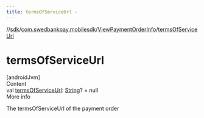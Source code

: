 ```yaml
---
title: termsOfServiceUrl -
---
```

//[sdk](../../../index)/[com.swedbankpay.mobilesdk](../index)/[ViewPaymentOrderInfo](index)/[termsOfServiceUrl](terms-of-service-url)



# termsOfServiceUrl  
[androidJvm]  
Content  
val [termsOfServiceUrl](terms-of-service-url): [String](https://kotlinlang.org/api/latest/jvm/stdlib/kotlin/-string/index.html)? = null  
More info  


The termsOfServiceUrl of the payment order

  



